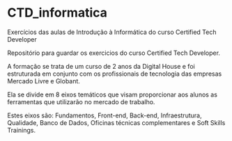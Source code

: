 # CTD_informatica
Exercícios das aulas de Introdução à Informática do curso Certified Tech Developer

Repositório para guardar os exercicios do curso Certified Tech Developer.

A formação se trata de um curso de 2 anos da Digital House e foi estruturada em conjunto com os profissionais de tecnologia das empresas Mercado Livre e Globant.

Ela se divide em 8 eixos temáticos que visam proporcionar aos alunos as ferramentas que utilizarão no mercado de trabalho.

Estes eixos são: Fundamentos, Front-end, Back-end, Infraestrutura, Qualidade, Banco de Dados, Oficinas técnicas complementares e Soft Skills Trainings.

